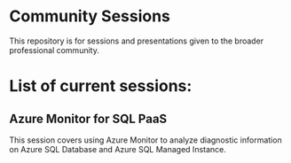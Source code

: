 # Community Sessions
This repository is for sessions and presentations given to the broader professional community. 


# List of current sessions: 

## Azure Monitor for SQL PaaS
This session covers using Azure Monitor to analyze diagnostic information on Azure SQL Database and Azure SQL Managed Instance. 

